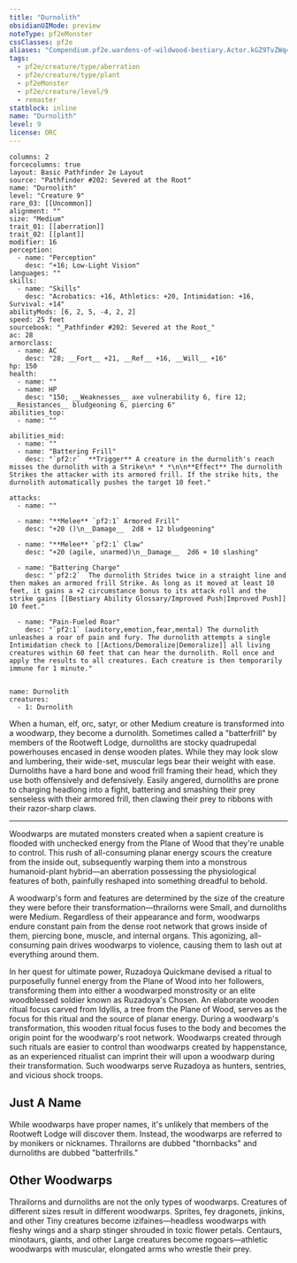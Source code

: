 ```yaml
---
title: "Durnolith"
obsidianUIMode: preview
noteType: pf2eMonster
cssClasses: pf2e
aliases: "Compendium.pf2e.wardens-of-wildwood-bestiary.Actor.kGZ9TvZWq4eOG9hk" 
tags:
  - pf2e/creature/type/aberration
  - pf2e/creature/type/plant
  - pf2eMonster
  - pf2e/creature/level/9
  - remaster
statblock: inline
name: "Durnolith"
level: 9
license: ORC
---
```


```statblock
columns: 2
forcecolumns: true
layout: Basic Pathfinder 2e Layout
source: "Pathfinder #202: Severed at the Root"
name: "Durnolith"
level: "Creature 9"
rare_03: [[Uncommon]]
alignment: ""
size: "Medium"
trait_01: [[aberration]]
trait_02: [[plant]]
modifier: 16
perception:
  - name: "Perception"
    desc: "+16; Low-Light Vision"
languages: ""
skills:
  - name: "Skills"
    desc: "Acrobatics: +16, Athletics: +20, Intimidation: +16, Survival: +14"
abilityMods: [6, 2, 5, -4, 2, 2]
speed: 25 feet
sourcebook: "_Pathfinder #202: Severed at the Root_"
ac: 28
armorclass:
  - name: AC
    desc: "28; __Fort__ +21, __Ref__ +16, __Will__ +16"
hp: 150
health:
  - name: ""
  - name: HP
    desc: "150; __Weaknesses__ axe vulnerability 6, fire 12; __Resistances__ bludgeoning 6, piercing 6"
abilities_top:
  - name: ""

abilities_mid:
  - name: ""
  - name: "Battering Frill"
    desc: "`pf2:r`  **Trigger** A creature in the durnolith's reach misses the durnolith with a Strike\n* * *\n\n**Effect** The durnolith Strikes the attacker with its armored frill. If the strike hits, the durnolith automatically pushes the target 10 feet."

attacks:
  - name: ""

  - name: "**Melee** `pf2:1` Armored Frill"
    desc: "+20 ()\n__Damage__  2d8 + 12 bludgeoning"

  - name: "**Melee** `pf2:1` Claw"
    desc: "+20 (agile, unarmed)\n__Damage__  2d6 + 10 slashing"

  - name: "Battering Charge"
    desc: "`pf2:2`  The durnolith Strides twice in a straight line and then makes an armored frill Strike. As long as it moved at least 10 feet, it gains a +2 circumstance bonus to its attack roll and the strike gains [[Bestiary Ability Glossary/Improved Push|Improved Push]] 10 feet."

  - name: "Pain-Fueled Roar"
    desc: "`pf2:1` (auditory,emotion,fear,mental) The durnolith unleashes a roar of pain and fury. The durnolith attempts a single Intimidation check to [[Actions/Demoralize|Demoralize]] all living creatures within 60 feet that can hear the durnolith. Roll once and apply the results to all creatures. Each creature is then temporarily immune for 1 minute."
 
```

```encounter-table
name: Durnolith
creatures:
  - 1: Durnolith
```



When a human, elf, orc, satyr, or other Medium creature is transformed into a woodwarp, they become a durnolith. Sometimes called a "batterfrill" by members of the Rootweft Lodge, durnoliths are stocky quadrupedal powerhouses encased in dense wooden plates. While they may look slow and lumbering, their wide-set, muscular legs bear their weight with ease. Durnoliths have a hard bone and wood frill framing their head, which they use both offensively and defensively. Easily angered, durnoliths are prone to charging headlong into a fight, battering and smashing their prey senseless with their armored frill, then clawing their prey to ribbons with their razor-sharp claws.

* * *

Woodwarps are mutated monsters created when a sapient creature is flooded with unchecked energy from the Plane of Wood that they're unable to control. This rush of all-consuming planar energy scours the creature from the inside out, subsequently warping them into a monstrous humanoid-plant hybrid—an aberration possessing the physiological features of both, painfully reshaped into something dreadful to behold.

A woodwarp's form and features are determined by the size of the creature they were before their transformation—thrailorns were Small, and durnoliths were Medium. Regardless of their appearance and form, woodwarps endure constant pain from the dense root network that grows inside of them, piercing bone, muscle, and internal organs. This agonizing, all-consuming pain drives woodwarps to violence, causing them to lash out at everything around them.

In her quest for ultimate power, Ruzadoya Quickmane devised a ritual to purposefully funnel energy from the Plane of Wood into her followers, transforming them into either a woodwarped monstrosity or an elite woodblessed soldier known as Ruzadoya's Chosen. An elaborate wooden ritual focus carved from Idyllis, a tree from the Plane of Wood, serves as the focus for this ritual and the source of planar energy. During a woodwarp's transformation, this wooden ritual focus fuses to the body and becomes the origin point for the woodwarp's root network. Woodwarps created through such rituals are easier to control than woodwarps created by happenstance, as an experienced ritualist can imprint their will upon a woodwarp during their transformation. Such woodwarps serve Ruzadoya as hunters, sentries, and vicious shock troops.

## Just A Name

While woodwarps have proper names, it's unlikely that members of the Rootweft Lodge will discover them. Instead, the woodwarps are referred to by monikers or nicknames. Thrailorns are dubbed "thornbacks" and durnoliths are dubbed "batterfrills."

## Other Woodwarps

Thrailorns and durnoliths are not the only types of woodwarps. Creatures of different sizes result in different woodwarps. Sprites, fey dragonets, jinkins, and other Tiny creatures become izifaines—headless woodwarps with fleshy wings and a sharp stinger shrouded in toxic flower petals. Centaurs, minotaurs, giants, and other Large creatures become rogoars—athletic woodwarps with muscular, elongated arms who wrestle their prey.
